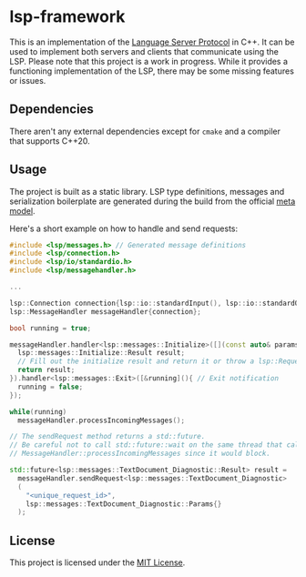 # lsp-framework

This is an implementation of the [Language Server Protocol](https://microsoft.github.io/language-server-protocol/specifications/lsp/3.17/specification/) in C++. It can be used to implement both servers and clients that communicate using the LSP.
Please note that this project is a work in progress. While it provides a functioning implementation of the LSP, there may be some missing features or issues.

## Dependencies

There aren't any external dependencies except for `cmake` and a compiler that supports C++20.

## Usage

The project is built as a static library. LSP type definitions, messages and serialization boilerplate are generated during the build from the official [meta model](https://github.com/microsoft/language-server-protocol/blob/gh-pages/_specifications/lsp/3.17/metaModel/metaModel.json).  
  
Here's a short example on how to handle and send requests:
```cpp
#include <lsp/messages.h> // Generated message definitions
#include <lsp/connection.h>
#include <lsp/io/standardio.h>
#include <lsp/messagehandler.h>

...

lsp::Connection connection{lsp::io::standardInput(), lsp::io::standardOutput()};
lsp::MessageHandler messageHandler{connection};

bool running = true;

messageHandler.handler<lsp::messages::Initialize>([](const auto& params){ // Initialize request
  lsp::messages::Initialize::Result result;
  // Fill out the initialize result and return it or throw a lsp::RequestError if there was a problem
  return result;
}).handler<lsp::messages::Exit>([&running](){ // Exit notification
  running = false;
});

while(running)
  messageHandler.processIncomingMessages();

// The sendRequest method returns a std::future.
// Be careful not to call std::future::wait on the same thread that calls
// MessageHandler::processIncomingMessages since it would block.

std::future<lsp::messages::TextDocument_Diagnostic::Result> result =
  messageHandler.sendRequest<lsp::messages::TextDocument_Diagnostic>
  (
    "<unique_request_id>",
    lsp::messages::TextDocument_Diagnostic::Params{}
  );

```
## License

This project is licensed under the [MIT License](LICENSE).
